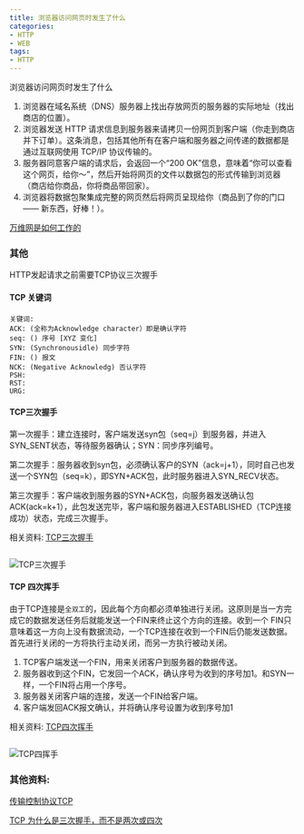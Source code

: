 ```yaml
---
title: 浏览器访问网页时发生了什么
categories: 
- HTTP
- WEB
tags:
- HTTP
---
```

浏览器访问网页时发生了什么

1. 浏览器在域名系统（DNS）服务器上找出存放网页的服务器的实际地址（找出商店的位置）。
2. 浏览器发送 HTTP 请求信息到服务器来请拷贝一份网页到客户端（你走到商店并下订单）。这条消息，包括其他所有在客户端和服务器之间传递的数据都是通过互联网使用 TCP/IP 协议传输的。
3. 服务器同意客户端的请求后，会返回一个“200 OK”信息，意味着“你可以查看这个网页，给你～”，然后开始将网页的文件以数据包的形式传输到浏览器（商店给你商品，你将商品带回家）。
4. 浏览器将数据包聚集成完整的网页然后将网页呈现给你（商品到了你的门口 —— 新东西，好棒！）。

[万维网是如何工作的](https://developer.mozilla.org/zh-CN/docs/Learn/Getting_started_with_the_web/How_the_Web_works)

### 其他

HTTP发起请求之前需要TCP协议三次握手

#### TCP 关键词

```
关键词:
ACK: (全称为Acknowledge character）即是确认字符
seq: () 序号 [XYZ 变化]
SYN: (Synchronousidle) 同步字符
FIN: () 报文
NCK: (Negative Acknowledg) 否认字符
PSH:
RST:
URG:
```

#### TCP三次握手

第一次握手：建立连接时，客户端发送syn包（seq=j）到服务器，并进入SYN_SENT状态，等待服务器确认；SYN：同步序列编号。

第二次握手：服务器收到syn包，必须确认客户的SYN（ack=j+1），同时自己也发送一个SYN包（seq=k），即SYN+ACK包，此时服务器进入SYN_RECV状态。

第三次握手：客户端收到服务器的SYN+ACK包，向服务器发送确认包ACK(ack=k+1），此包发送完毕，客户端和服务器进入ESTABLISHED（TCP连接成功）状态，完成三次握手。

相关资料: [TCP三次握手](https://zhidao.baidu.com/question/576079521.html)

```

```

![TCP三次握手](/img/z_interview/web/tcp_3hand.jpg "TCP三次握手")

#### TCP 四次挥手

由于TCP连接是`全双工`的，因此每个方向都必须单独进行关闭。这原则是当一方完成它的数据发送任务后就能发送一个FIN来终止这个方向的连接。收到一个 FIN只意味着这一方向上没有数据流动，一个TCP连接在收到一个FIN后仍能发送数据。首先进行关闭的一方将执行主动关闭，而另一方执行被动关闭。

1. TCP客户端发送一个FIN，用来关闭客户到服务器的数据传送。
2. 服务器收到这个FIN，它发回一个ACK，确认序号为收到的序号加1。和SYN一样，一个FIN将占用一个序号。
3. 服务器关闭客户端的连接，发送一个FIN给客户端。
4. 客户端发回ACK报文确认，并将确认序号设置为收到序号加1

 相关资料: [TCP四次挥手](https://zhidao.baidu.com/question/371736358633764564.html?fr=iks&word=%CB%C4%B4%CE%BB%D3%CA%D6&ie=gbk)

```\

```

![TCP四挥手](/img/z_interview/web/tcp_4hand.jpg "TCP四挥手")

### 其他资料:

[传输控制协议TCP](https://bk.tw.lvfukeji.com/wiki/传输控制协议)

[TCP 为什么是三次握手，而不是两次或四次](https://www.zhihu.com/question/24853633/answer/254224088)































